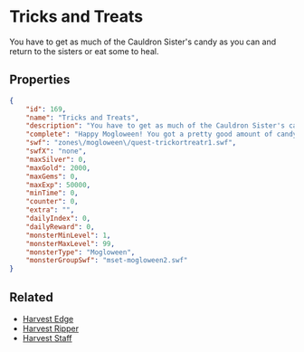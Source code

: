 # Tricks and Treats

You have to get as much of the Cauldron Sister's candy as you can and return to the sisters or eat some to heal.

## Properties

```json
{
    "id": 169,
    "name": "Tricks and Treats",
    "description": "You have to get as much of the Cauldron Sister's candy as you can and return to the sisters or eat some to heal.",
    "complete": "Happy Mogloween! You got a pretty good amount of candy to take back to the Cauldron Sisters. Use it to unlock Mogloween masks, upgrade your harvest weapons, and eventually unlock and level-up the Pumpkin King armor!",
    "swf": "zones\/mogloween\/quest-trickortreatr1.swf",
    "swfX": "none",
    "maxSilver": 0,
    "maxGold": 2000,
    "maxGems": 0,
    "maxExp": 50000,
    "minTime": 0,
    "counter": 0,
    "extra": "",
    "dailyIndex": 0,
    "dailyReward": 0,
    "monsterMinLevel": 1,
    "monsterMaxLevel": 99,
    "monsterType": "Mogloween",
    "monsterGroupSwf": "mset-mogloween2.swf"
}
```

## Related

- [Harvest Edge](../items/516-harvest-edge.md)
- [Harvest Ripper](../items/517-harvest-ripper.md)
- [Harvest Staff](../items/518-harvest-staff.md)

